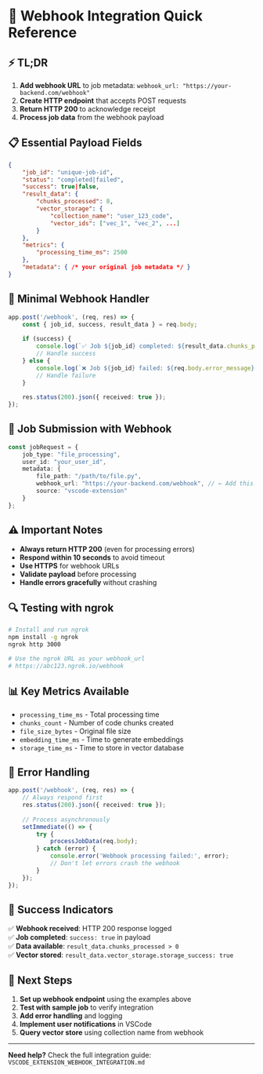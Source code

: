 # 🚀 Webhook Integration Quick Reference

## ⚡ TL;DR

1. **Add webhook URL** to job metadata: `webhook_url: "https://your-backend.com/webhook"`
2. **Create HTTP endpoint** that accepts POST requests
3. **Return HTTP 200** to acknowledge receipt
4. **Process job data** from the webhook payload

## 📋 Essential Payload Fields

```json
{
    "job_id": "unique-job-id",
    "status": "completed|failed", 
    "success": true|false,
    "result_data": {
        "chunks_processed": 8,
        "vector_storage": {
            "collection_name": "user_123_code",
            "vector_ids": ["vec_1", "vec_2", ...]
        }
    },
    "metrics": {
        "processing_time_ms": 2500
    },
    "metadata": { /* your original job metadata */ }
}
```

## 🔧 Minimal Webhook Handler

```typescript
app.post('/webhook', (req, res) => {
    const { job_id, success, result_data } = req.body;
    
    if (success) {
        console.log(`✅ Job ${job_id} completed: ${result_data.chunks_processed} chunks`);
        // Handle success
    } else {
        console.log(`❌ Job ${job_id} failed: ${req.body.error_message}`);
        // Handle failure  
    }
    
    res.status(200).json({ received: true });
});
```

## 🎯 Job Submission with Webhook

```typescript
const jobRequest = {
    job_type: "file_processing",
    user_id: "your_user_id", 
    metadata: {
        file_path: "/path/to/file.py",
        webhook_url: "https://your-backend.com/webhook", // ← Add this!
        source: "vscode-extension"
    }
};
```

## ⚠️ Important Notes

- **Always return HTTP 200** (even for processing errors)
- **Respond within 10 seconds** to avoid timeout
- **Use HTTPS** for webhook URLs
- **Validate payload** before processing
- **Handle errors gracefully** without crashing

## 🔍 Testing with ngrok

```bash
# Install and run ngrok
npm install -g ngrok
ngrok http 3000

# Use the ngrok URL as your webhook_url
# https://abc123.ngrok.io/webhook
```

## 📊 Key Metrics Available

- `processing_time_ms` - Total processing time
- `chunks_count` - Number of code chunks created
- `file_size_bytes` - Original file size
- `embedding_time_ms` - Time to generate embeddings
- `storage_time_ms` - Time to store in vector database

## 🚨 Error Handling

```typescript
app.post('/webhook', (req, res) => {
    // Always respond first
    res.status(200).json({ received: true });
    
    // Process asynchronously
    setImmediate(() => {
        try {
            processJobData(req.body);
        } catch (error) {
            console.error('Webhook processing failed:', error);
            // Don't let errors crash the webhook
        }
    });
});
```

## 🎉 Success Indicators

✅ **Webhook received**: HTTP 200 response logged  
✅ **Job completed**: `success: true` in payload  
✅ **Data available**: `result_data.chunks_processed > 0`  
✅ **Vector stored**: `result_data.vector_storage.storage_success: true`  

## 🔗 Next Steps

1. **Set up webhook endpoint** using the examples above
2. **Test with sample job** to verify integration
3. **Add error handling** and logging
4. **Implement user notifications** in VSCode
5. **Query vector store** using collection name from webhook

---

**Need help?** Check the full integration guide: `VSCODE_EXTENSION_WEBHOOK_INTEGRATION.md`
